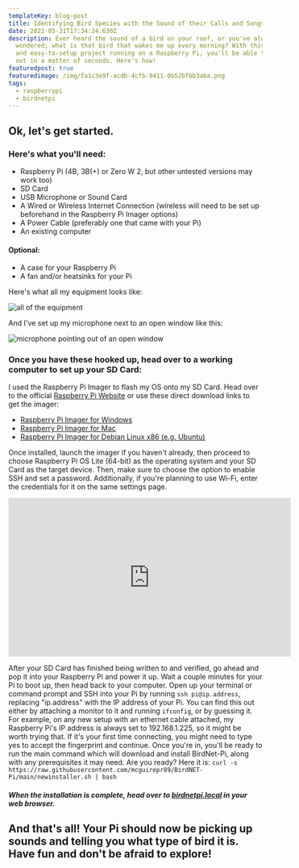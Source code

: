 ```yaml
---
templateKey: blog-post
title: Identifying Bird Species with the Sound of their Calls and Songs.
date: 2022-05-31T17:34:24.630Z
description: Ever heard the sound of a bird on your roof, or you've always
  wondered; what is that bird that wakes me up every morning? With this simple
  and easy-to-setup project running on a Raspberry Pi, you'll be able to find
  out in a matter of seconds. Here's how!
featuredpost: true
featuredimage: /img/fa1c3e9f-acdb-4cfb-9411-0b52bf6b3aba.png
tags:
  - raspberrypi
  - birdnetpi
---
```

## Ok, let's get started.

### Here's what you'll need:

* Raspberry Pi (4B, 3B(+) or Zero W 2, but other untested versions may work too)
* SD Card
* USB Microphone or Sound Card
* A Wired or Wireless Internet Connection (wireless will need to be set up beforehand in the Raspberry Pi Imager options)
* A Power Cable (preferably one that came with your Pi)
* An existing computer

#### Optional:

* A case for your Raspberry Pi
* A fan and/or heatsinks for your Pi

Here's what all my equipment looks like:

![all of the equipment](/img/img_20220531_092835.jpg)

And I've set up my microphone next to an open window like this:

![microphone pointing out of an open window](/img/img_20220531_093512.jpg)

### Once you have these hooked up, head over to a working computer to set up your SD Card:

I used the Raspberry Pi Imager to flash my OS onto my SD Card. Head over to the official [Raspberry Pi Website](https://www.raspberrypi.com/software/) or use these direct download links to get the imager:

* [Raspberry Pi Imager for Windows](https://downloads.raspberrypi.org/imager/imager_latest.exe)
* [Raspberry Pi Imager for Mac](https://downloads.raspberrypi.org/imager/imager_latest.dmg)
* [Raspberry Pi Imager for Debian Linux x86 (e.g. Ubuntu)](https://downloads.raspberrypi.org/imager/imager_latest_amd64.deb)

Once installed, launch the imager if you haven't already, then proceed to choose Raspberry Pi OS Lite (64-bit) as the operating system and your SD Card as the target device. Then, make sure to choose the option to enable SSH and set a password. Additionally, if you're planning to use Wi-Fi, enter the credentials for it on the same settings page.

<iframe width="560" height="315" src="https://www.youtube.com/embed/koGzeACPeO4?controls=0" title="YouTube video player" frameborder="0" allow="accelerometer; autoplay; clipboard-write; encrypted-media; gyroscope; picture-in-picture" allowfullscreen></iframe>

After your SD Card has finished being written to and verified, go ahead and pop it into your Raspberry Pi and power it up. Wait a couple minutes for your Pi to boot up, then head back to your computer. Open up your terminal or command prompt and SSH into your Pi by running `ssh pi@ip.address`, replacing "ip.address" with the IP address of your Pi. You can find this out either by attaching a monitor to it and running `ifconfig`, or by guessing it. For example, on any new setup with an ethernet cable attached, my Raspberry Pi's IP address is always set to 192.168.1.225, so it might be worth trying that. If it's your first time connecting, you might need to type yes to accept the fingerprint and continue. Once you're in, you'll be ready to run the main command which will download and install BirdNet-Pi, along with any prerequisites it may need. Are you ready? Here it is: `curl -s https://raw.githubusercontent.com/mcguirepr89/BirdNET-Pi/main/newinstaller.sh | bash`

##### When the installation is complete, head over to [birdnetpi.local](birdnetpi.local) in your web browser.

## **And that's all! Your Pi should now be picking up sounds and telling you what type of bird it is. Have fun and don't be afraid to explore!**